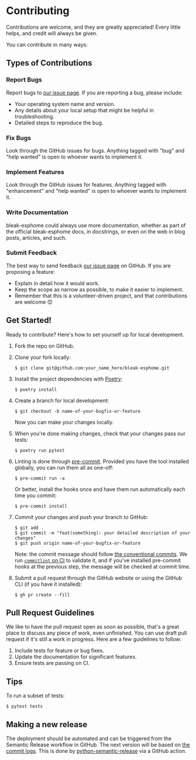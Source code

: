 # Contributing

Contributions are welcome, and they are greatly appreciated! Every little helps, and credit will always be given.

You can contribute in many ways:

## Types of Contributions

### Report Bugs

Report bugs to [our issue page][gh-issues]. If you are reporting a bug, please include:

- Your operating system name and version.
- Any details about your local setup that might be helpful in troubleshooting.
- Detailed steps to reproduce the bug.

### Fix Bugs

Look through the GitHub issues for bugs. Anything tagged with "bug" and "help wanted" is open to whoever wants to implement it.

### Implement Features

Look through the GitHub issues for features. Anything tagged with "enhancement" and "help wanted" is open to whoever wants to implement it.

### Write Documentation

bleak-esphome could always use more documentation, whether as part of the official bleak-esphome docs, in docstrings, or even on the web in blog posts, articles, and such.

### Submit Feedback

The best way to send feedback [our issue page][gh-issues] on GitHub. If you are proposing a feature:

- Explain in detail how it would work.
- Keep the scope as narrow as possible, to make it easier to implement.
- Remember that this is a volunteer-driven project, and that contributions are welcome 😊

## Get Started!

Ready to contribute? Here's how to set yourself up for local development.

1. Fork the repo on GitHub.

2. Clone your fork locally:

   ```shell
   $ git clone git@github.com:your_name_here/bleak-esphome.git
   ```

3. Install the project dependencies with [Poetry](https://python-poetry.org):

   ```shell
   $ poetry install
   ```

4. Create a branch for local development:

   ```shell
   $ git checkout -b name-of-your-bugfix-or-feature
   ```

   Now you can make your changes locally.

5. When you're done making changes, check that your changes pass our tests:

   ```shell
   $ poetry run pytest
   ```

6. Linting is done through [pre-commit](https://pre-commit.com). Provided you have the tool installed globally, you can run them all as one-off:

   ```shell
   $ pre-commit run -a
   ```

   Or better, install the hooks once and have them run automatically each time you commit:

   ```shell
   $ pre-commit install
   ```

7. Commit your changes and push your branch to GitHub:

   ```shell
   $ git add .
   $ git commit -m "feat(something): your detailed description of your changes"
   $ git push origin name-of-your-bugfix-or-feature
   ```

   Note: the commit message should follow [the conventional commits](https://www.conventionalcommits.org). We run [`commitlint` on CI](https://github.com/marketplace/actions/commit-linter) to validate it, and if you've installed pre-commit hooks at the previous step, the message will be checked at commit time.

8. Submit a pull request through the GitHub website or using the GitHub CLI (if you have it installed):

   ```shell
   $ gh pr create --fill
   ```

## Pull Request Guidelines

We like to have the pull request open as soon as possible, that's a great place to discuss any piece of work, even unfinished. You can use draft pull request if it's still a work in progress. Here are a few guidelines to follow:

1. Include tests for feature or bug fixes.
2. Update the documentation for significant features.
3. Ensure tests are passing on CI.

## Tips

To run a subset of tests:

```shell
$ pytest tests
```

## Making a new release

The deployment should be automated and can be triggered from the Semantic Release workflow in GitHub. The next version will be based on [the commit logs](https://python-semantic-release.readthedocs.io/en/latest/commit-log-parsing.html#commit-log-parsing). This is done by [python-semantic-release](https://python-semantic-release.readthedocs.io/en/latest/index.html) via a GitHub action.

[gh-issues]: https://github.com/bluetooth-devices/bleak-esphome/issues
